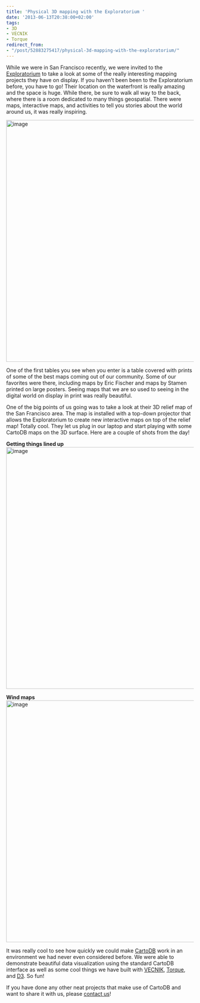 ```yaml
---
title: 'Physical 3D mapping with the Exploratorium '
date: '2013-06-13T20:38:00+02:00'
tags:
- 3D
- VECNIK
- Torque
redirect_from:
- "/post/52883275417/physical-3d-mapping-with-the-exploratorium/"
---
```


While we were in San Francisco recently, we were invited to the <a href="http://www.exploratorium.edu/">Exploratorium</a> to take a look at some of the really interesting mapping projects they have on display. If you haven’t been been to the Exploratorium before, you have to go! Their location on the waterfront is really amazing and the space is huge. While there, be sure to walk all way to the back, where there is a room dedicated to many things geospatial. There were maps, interactive maps, and activities to tell you stories about the world around us, it was really inspiring. 

<img alt="image" src="http://i.imgur.com/qtCRoyx.jpg" width="650px"/>

One of the first tables you see when you enter is a table covered with prints of some of the best maps coming out of our community. Some of our favorites were there, including maps by Eric Fischer and maps by Stamen printed on large posters. Seeing maps that we are so used to seeing in the digital world on display in print was really beautiful. 

One of the big points of us going was to take a look at their 3D relief map of the San Francisco area. The map is installed with a top-down projector that allows the Exploratorium to create new interactive maps on top of the relief map! Totally cool. They let us plug in our laptop and start playing with some CartoDB maps on the 3D surface. Here are a couple of shots from the day!

**Getting things lined up** <br/><img alt="image" src="http://cartodb.s3.amazonaws.com/tumblr/posts/3dobservatarium.jpg" width="650px"/>

**Wind maps** <br/><img alt="image" src="http://cartodb.s3.amazonaws.com/tumblr/posts/3dobservatarium2.jpg" width="650px"/>

It was really cool to see how quickly we could make <a href="http://cartodb.com">CartoDB</a> work in an environment we had never even considered before. We were able to demonstrate beautiful data visualization using the standard CartoDB interface as well as some cool things we have built with <a href="http://github.com/vizzuality/VECNIK/">VECNIK</a>, <a href="http://cartodb.github.io/torque/">Torque</a>, and <a href="http://vizzuality.github.io/HTML5-experiments/">D3</a>. So fun!

If you have done any other neat projects that make use of CartoDB and want to share it with us, please <a href="mailto:contact@cartodb.com">contact us</a>!
